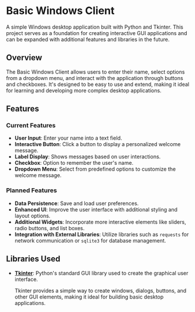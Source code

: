 # Basic Windows Client

A simple Windows desktop application built with Python and Tkinter. This project serves as a foundation for creating interactive GUI applications and can be expanded with additional features and libraries in the future.

## Overview

The Basic Windows Client allows users to enter their name, select options from a dropdown menu, and interact with the application through buttons and checkboxes. It's designed to be easy to use and extend, making it ideal for learning and developing more complex desktop applications.

## Features

### Current Features

- **User Input**: Enter your name into a text field.
- **Interactive Button**: Click a button to display a personalized welcome message.
- **Label Display**: Shows messages based on user interactions.
- **Checkbox**: Option to remember the user's name.
- **Dropdown Menu**: Select from predefined options to customize the welcome message.

### Planned Features

- **Data Persistence**: Save and load user preferences.
- **Enhanced UI**: Improve the user interface with additional styling and layout options.
- **Additional Widgets**: Incorporate more interactive elements like sliders, radio buttons, and list boxes.
- **Integration with External Libraries**: Utilize libraries such as `requests` for network communication or `sqlite3` for database management.

## Libraries Used

- **[Tkinter](https://docs.python.org/3/library/tkinter.html)**: Python's standard GUI library used to create the graphical user interface.

  Tkinter provides a simple way to create windows, dialogs, buttons, and other GUI elements, making it ideal for building basic desktop applications.
